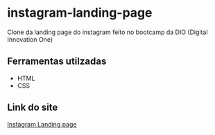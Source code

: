 <h1>instagram-landing-page</h1>
 Clone da landing page do instagram feito no bootcamp da DIO (Digital Innovation One)
 
<h2>Ferramentas utilzadas</h2>
 <ul>
  <li>HTML</li>
  <li>CSS</li>
 </ul>

<h2>Link do site</h2>
<a href="https://flavioporfirio.github.io/instagram-landing-page/"> Instagram Landing page</a>

